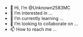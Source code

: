 - 👋 Hi, I’m @Unknown2583MC
- 👀 I’m interested in ...
- 🌱 I’m currently learning ...
- 💞️ I’m looking to collaborate on ...
- 📫 How to reach me ...

<!---
Unknown2583MC/Unknown2583MC is a ✨ special ✨ repository because its `README.md` (this file) appears on your GitHub profile.
You can click the Preview link to take a look at your changes.
--->
